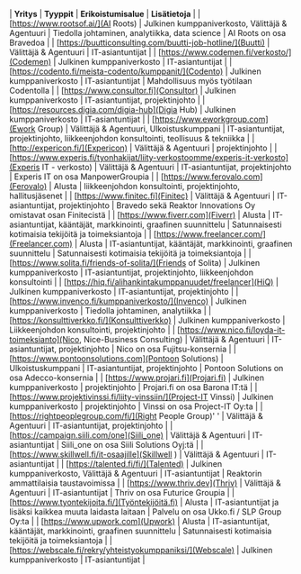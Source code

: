 | **Yritys** | **Tyyppit** | **Erikoistumisalue** | **Lisätietoja** |
| [https://www.rootsof.ai/](AI Roots) | Julkinen kumppaniverkosto, Välittäjä & Agentuuri | Tiedolla johtaminen, analytiikka, data science | AI Roots on osa Bravedoa |
| [https://buutticonsulting.com/buutti-job-hotline/](Buutti) | Välittäjä & Agentuuri | IT-asiantuntijat |
| [https://www.codemen.fi/verkosto/](Codemen) | Julkinen kumppaniverkosto | IT-asiantuntijat |
| [https://codento.fi/meista-codento/kumppanit/](Codento) | Julkinen kumppaniverkosto | IT-asiantuntijat | Mahdollisuus myös työtilaan Codentolla |
| [https://www.consultor.fi](Consultor) | Julkinen kumppaniverkosto | IT-asiantuntijat, projektinjohto |
| [https://resources.digia.com/digia-hub](Digia Hub) | Julkinen kumppaniverkosto | IT-asiantuntijat |
| [https://www.eworkgroup.com](Ework Group) | Välittäjä & Agentuuri, Ulkoistuskumppani | IT-asiantuntijat, projektinjohto, liikkeenjohdon konsultointi, teollisuus & tekniikka |
| [http://expericon.fi/](Expericon) | Välittäjä & Agentuuri | projektinjohto |
| [https://www.experis.fi/tyonhakijat/liity-verkostoomme/experis-it-verkosto](Experis IT - verkosto) | Välittäjä & Agentuuri | IT-asiantuntijat, projektinjohto | Experis IT on osa ManpowerGroupia |
| [https://www.ferovalo.com](Ferovalo) | Alusta | liikkeenjohdon konsultointi, projektinjohto, hallitusjäsenet |
| [https://www.finitec.fi](Finitec) | Välittäjä & Agentuuri | IT-asiantuntijat, projektinjohto | Bravedo sekä Reaktor Innovations Oy omistavat osan Finitecistä |
| [https://www.fiverr.com](Fiverr) | Alusta | IT-asiantuntijat, kääntäjät, markkinointi, graafinen suunnittelu | Satunnaisesti kotimaisia tekijöitä ja toimeksiantoja |
| [https://www.freelancer.com/](Freelancer.com) | Alusta | IT-asiantuntijat, kääntäjät, markkinointi, graafinen suunnittelu | Satunnaisesti kotimaisia tekijöitä ja toimeksiantoja |
| [https://www.solita.fi/friends-of-solita/](Friends of Solita) | Julkinen kumppaniverkosto | IT-asiantuntijat, projektinjohto, liikkeenjohdon konsultointi |
| [https://hiq.fi/alihankintakumppanuudet/freelancer](HiQ) | Julkinen kumppaniverkosto | IT-asiantuntijat, projektinjohto |
| [https://www.invenco.fi/kumppaniverkosto/](Invenco) | Julkinen kumppaniverkosto | Tiedolla johtaminen, analytiikka |
| [https://konsulttiverkko.fi/](Konsulttiverkko) | Julkinen kumppaniverkosto | Liikkeenjohdon konsultointi, projektinjohto |
| [https://www.nico.fi/loyda-it-toimeksianto](Nico, Nice-Business Consulting) | Välittäjä & Agentuuri | IT-asiantuntijat, projektinjohto | Nico on osa Fujitsu-konsernia |
| [https://www.pontoonsolutions.com](Pontoon Solutions) | Ulkoistuskumppani | IT-asiantuntijat, projektinjohto | Pontoon Solutions on osa Adecco-konsernia |
| [https://www.projari.fi](Projari.fi) | Julkinen kumppaniverkosto | projektinjohto | Projari.fi on osa Barona IT:tä |
| [https://www.projektivinssi.fi/liity-vinssiin/](Project-IT Vinssi) | Julkinen kumppaniverkosto | projektinjohto | Vinssi on osa Project-IT Oy:ta |
| [https://rightpeoplegroup.com/fi/](Right People Group)' ' | Välittäjä & Agentuuri | IT-asiantuntijat, projektinjohto |
| [https://campaign.siili.com/one](Siili_one) | Välittäjä & Agentuuri | IT-asiantuntijat | Siili_one on osa Siili Solutions Oyj:tä |
| [https://www.skillwell.fi/it-osaajille](Skillwell&nbsp;) | Välittäjä & Agentuuri | IT-asiantuntijat |
| [https://talented.fi/fi/](Talented) | Julkinen kumppaniverkosto, Välittäjä & Agentuuri | IT-asiantuntijat | Reaktorin ammattilaisia taustavoimissa |
| [https://www.thriv.dev](Thriv) | Välittäjä & Agentuuri | IT-asiantuntijat | Thriv on osa Futurice Groupia |
| [https://www.tyontekijoita.fi/](Työntekijöitä.fi) | Alusta | IT-asiantuntijat ja lisäksi kaikkea muuta laidasta laitaan | Palvelu on osa Ukko.fi / SLP Group Oy:ta |
| [https://www.upwork.com](Upwork) | Alusta | IT-asiantuntijat, kääntäjät, markkinointi, graafinen suunnittelu | Satunnaisesti kotimaisia tekijöitä ja toimeksiantoja |
| [https://webscale.fi/rekry/yhteistyokumppaniksi/](Webscale) | Julkinen kumppaniverkosto | IT-asiantuntijat |
